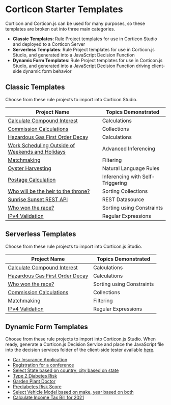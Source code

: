 # Corticon Starter Templates

Corticon and Corticon.js can be used for many purposes, so these templates are broken out into three main categories.

- **Classic Templates**: Rule Project templates for use in Corticon Studio and deployed to a Corticon Server
- **Serverless Templates**: Rule Project templates for use in Corticon.js Studio, and generated into a JavaScript Decision Function
- **Dynamic Form Templates**: Rule Project templates for use in Corticon.js Studio, and generated into a JavaScript Decision Function driving client-side dynamic form behavior 



## Classic Templates
Choose from these rule projects to import into Corticon Studio. 

| Project Name                                                                                                                             | Topics Demonstrated              |
| ---------------------------------------------------------------------------------------------------------------------------------------- | -------------------------------- |
| [Calculate Compound Interest](<Projects/Calculate Compound Interest/README.md>)                                                          | Calculations                     |
| [Commission Calculations](<Projects/Commission Calculations/README.md>)                                                                  | Collections                      |
| [Hazardous Gas First Order Decay](<Projects/Hazardous Gas First Order Decay/README.md>)                                                  | Calculations                     |
| [Work Scheduling Outside of Weekends and Holidays](<Projects/Holidays - Use Case for Advanced Inferencing w. Self Triggering/README.md>) | Advanced Inferencing             |
| [Matchmaking](Projects/Matchmaking/README.md)                                                                                            | Filtering                        |
| [Oyster Harvesting](<Projects/Oyster Harvesting/README.md>)                                                                              | Natural Language Rules           |
| [Postage Calculation](<Projects/Postage Calculation/README.md>)                                                                          | Inferencing with Self-Triggering |
| [Who will be the heir to the throne?](<Projects/Solve for the Heir to the Throne/README.md>)                                             | Sorting Collections              |
| [Sunrise Sunset REST API](<Projects/Sunrise Sunset REST API/README.md>)                                                                  | REST Datasource                  |
| [Who won the race?](<Projects/Winner of the Race Word Problem/README.md>)                                                                | Sorting using Constraints        |
| [IPv4 Validation](<Projects/IPv4 Validation/README.md>)                                                                                  | Regular Expressions              |

## Serverless Templates
Choose from these rule projects to import into Corticon.js Studio. 

| Project Name                                                                            | Topics Demonstrated       |
| --------------------------------------------------------------------------------------- | ------------------------- |
| [Calculate Compound Interest](<Projects/Calculate Compound Interest/README.md>)         | Calculations              |
| [Hazardous Gas First Order Decay](<Projects/Hazardous Gas First Order Decay/README.md>) | Calculations              |
| [Who won the race?](<Projects/Winner of the Race Word Problem/README.md>)               | Sorting using Constraints |
| [Commission Calculations](<Projects/Commission Calculations/README.md>)                 | Collections               |
| [Matchmaking](Projects/Matchmaking/README.md)                                           | Filtering                 |
| [IPv4 Validation](<Projects/IPv4 Validation/README.md>)                                 | Regular Expressions       |


## Dynamic Form Templates
Choose from these rule projects to import into Corticon.js Studio. When ready, generate a Corticon.js Decision Service and place the JavaScript file into the decision services folder of the client-side tester available [here](https://github.com/corticon/corticon.js-samples/tree/master/DynamicForms/CSC). 
* [Car Insurance Application](Dynamic-Form-Templates/Car-Insurance/README.md)
* [Registration for a conference](Dynamic-Form-Templates/Conference-Registration/README.md)
* [Select State based on country, city based on state](Dynamic-Form-Templates/Country-State-City-Selector/README.md)
* [Type 2 Diabetes Risk](Dynamic-Form-Templates/Diabetes-Risk-Score-(Type-2)/README.md)
* [Garden Plant Doctor](Dynamic-Form-Templates/Plant-Clinic/README.md)
* [Prediabetes Risk Score](https://github.com/corticon/templates/tree/main/Dynamic-Form-Templates/Prediabetes-Risk-Score)
* [Select Vehicle Model based on make, year based on both](https://github.com/corticon/templates/tree/main/Dynamic-Form-Templates/Select-Vehicle-Model-Make-Year)
* [Calculate Income Tax Bill for 2021](https://github.com/corticon/templates/tree/main/Dynamic-Form-Templates/US-2021-Income-Tax-Calculator)
